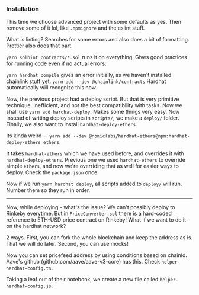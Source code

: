 ### Installation

This time we choose advanced project with some defaults as yes. Then remove some of it lol, like `.npmignore` and the eslint stuff.

What is linting? Searches for some errors and also does a bit of formatting. Prettier also does that part.

`yarn solhint contracts/*.sol` runs it on everything. Gives good practices for running code even if no actual errors.

`yarn hardhat compile` gives an error initially, as we haven't installed chainlink stuff yet. `yarn add --dev @chainlink/contracts` Hardhat automatically will recognize this now.

Now, the previous project had a deploy script. But that is very primitive technique. Inefficient, and not the best compatibility with tasks. Now we shall use `yarn add hardhat-deploy`. Makes some things very easy. Now instead of writing deploy scripts in `scripts/`, we make a `deploy/` folder. Finally, we also want to install `hardhat-deploy-ethers`.

Its kinda weird -- `yarn add --dev @nomiclabs/hardhat-ethers@npm:hardhat-deploy-ethers ethers`.

It takes `hardhat-ethers` which we have used before, and overrides it with `hardhat-deploy-ethers`. Previous one we used `hardhat-ethers` to override simple `ethers`, and now we're overriding that as well for easier ways to deploy. Check the `package.json` once.

Now if we run `yarn hardhat deploy`, all scripts added to `deploy/` will run. Number them so they run in order.

---

Now, while deploying - what's the issue? We can't possibly deploy to Rinkeby everytime. But in `PriceConverter.sol` there is a hard-coded reference to ETH-USD price contract on Rinkeby! What if we want to do it on the hardhat network?

2 ways. First, you can fork the whole blockchain and keep the address as is. That we will do later. Second, you can use mocks!

Now you can set pricefeed address by using conditions based on chainId. Aave's github (github.com/aave/aave-v3-core) has this. Check `helper-hardhat-config.ts`.

Taking a leaf out of their notebook, we create a new file called `helper-hardhat-config.js`.
